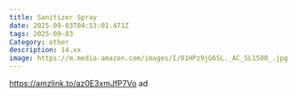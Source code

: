 ```yaml
---
title: Sanitizer Spray
date: 2025-09-03T04:53:01.471Z
tags: 2025-09-03
Category: other
description: 14.xx
image: https://m.media-amazon.com/images/I/81HPz9jG6SL._AC_SL1500_.jpg
---
```

https://amzlink.to/az0E3xmJfP7Vo ad
